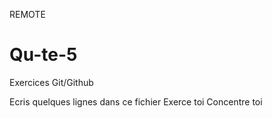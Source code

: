 REMOTE

# Qu-te-5
Exercices Git/Github

Ecris quelques lignes dans ce fichier
Exerce toi 
Concentre toi 
